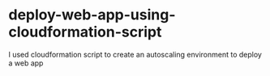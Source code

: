 # deploy-web-app-using-cloudformation-script
I used cloudformation script to create an autoscaling environment to deploy a web app
